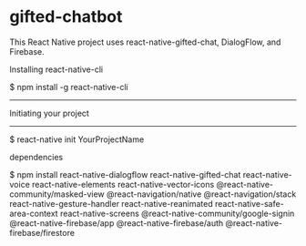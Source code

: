 # gifted-chatbot
This React Native project uses react-native-gifted-chat, DialogFlow, and Firebase.

Installing react-native-cli

$ npm install -g react-native-cli

-------------------------------------

Initiating your project

-------------------------------------
$ react-native init YourProjectName

dependencies

$ npm install react-native-dialogflow react-native-gifted-chat react-native-voice react-native-elements react-native-vector-icons @react-native-community/masked-view @react-navigation/native @react-navigation/stack react-native-gesture-handler react-native-reanimated react-native-safe-area-context react-native-screens @react-native-community/google-signin @react-native-firebase/app @react-native-firebase/auth @react-native-firebase/firestore
